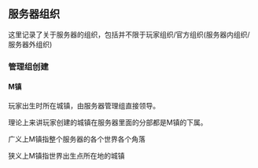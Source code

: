 ## 服务器组织

这里记录了关于服务器的组织，包括并不限于玩家组织/官方组织(服务器内组织/服务器外组织)

### **管理组创建**

#### **M镇**

玩家出生时所在城镇，由服务器管理组直接领导。

理论上来讲玩家创建的城镇在服务器里面的分部都是M镇的下属。

广义上M镇指整个服务器的各个世界各个角落

狭义上M镇指世界出生点所在地的城镇
